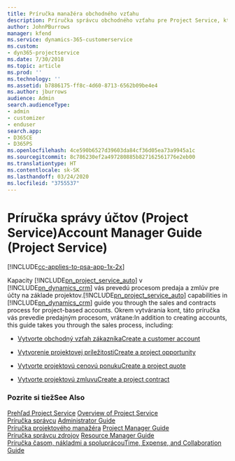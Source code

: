 ```yaml
---
title: Príručka manažéra obchodného vzťahu
description: Príručka správcu obchodného vzťahu pre Project Service, ktorá ponúka prehľad procesov predaja a zmlúv pre projektové obchodné vzťahy
author: JohnPBurrows
manager: kfend
ms.service: dynamics-365-customerservice
ms.custom:
- dyn365-projectservice
ms.date: 7/30/2018
ms.topic: article
ms.prod: ''
ms.technology: ''
ms.assetid: b7886175-ff8c-4d60-8713-6562b09be4e4
ms.author: jburrows
audience: Admin
search.audienceType:
- admin
- customizer
- enduser
search.app:
- D365CE
- D365PS
ms.openlocfilehash: 4ce590b6527d39603da84cf36d05ea73a9945a1c
ms.sourcegitcommit: 8c786230ef2a497280885b827162561776e2eb00
ms.translationtype: HT
ms.contentlocale: sk-SK
ms.lasthandoff: 03/24/2020
ms.locfileid: "3755537"
---
```

# <a name="account-manager-guide-project-service"></a><span data-ttu-id="16424-103">Príručka správy účtov (Project Service)</span><span class="sxs-lookup"><span data-stu-id="16424-103">Account Manager Guide (Project Service)</span></span>

[!INCLUDE[cc-applies-to-psa-app-1x-2x](../includes/cc-applies-to-psa-app-1x-2x.md)]

<span data-ttu-id="16424-104">Kapacity [!INCLUDE[pn_project_service_auto](../includes/pn-project-service-auto.md)] v [!INCLUDE[pn_dynamics_crm](../includes/pn-dynamics-crm.md)] vás prevedú procesom predaja a zmlúv pre účty na základe projektov.</span><span class="sxs-lookup"><span data-stu-id="16424-104">[!INCLUDE[pn_project_service_auto](../includes/pn-project-service-auto.md)] capabilities in [!INCLUDE[pn_dynamics_crm](../includes/pn-dynamics-crm.md)] guide you through the sales and contracts process for project-based accounts.</span></span> <span data-ttu-id="16424-105">Okrem vytvárania kont, táto príručka vás prevedie predajným procesom, vrátane:</span><span class="sxs-lookup"><span data-stu-id="16424-105">In addition to creating accounts, this guide takes you through the sales process, including:</span></span>  
  
-   [<span data-ttu-id="16424-106">Vytvorte obchodný vzťah zákazníka</span><span class="sxs-lookup"><span data-stu-id="16424-106">Create a customer account</span></span>](../project-service/create-customer-account.md)  
  
-   [<span data-ttu-id="16424-107">Vytvorenie projektovej príležitosti</span><span class="sxs-lookup"><span data-stu-id="16424-107">Create a project opportunity</span></span>](../project-service/create-project-opportunity.md)  
  
-   [<span data-ttu-id="16424-108">Vytvorte projektovú cenovú ponuku</span><span class="sxs-lookup"><span data-stu-id="16424-108">Create a project quote</span></span>](../project-service/create-project-quote.md)  
  
-   [<span data-ttu-id="16424-109">Vytvorte projektovú zmluvu</span><span class="sxs-lookup"><span data-stu-id="16424-109">Create a project contract</span></span>](../project-service/create-project-contract.md)  
  
  
### <a name="see-also"></a><span data-ttu-id="16424-110">Pozrite si tiež</span><span class="sxs-lookup"><span data-stu-id="16424-110">See Also</span></span>  
 <span data-ttu-id="16424-111">[Prehľad Project Service](../project-service/overview.md) </span><span class="sxs-lookup"><span data-stu-id="16424-111">[Overview of Project Service](../project-service/overview.md) </span></span>  
 <span data-ttu-id="16424-112">[Príručka správcu](../project-service/admin-guide.md) </span><span class="sxs-lookup"><span data-stu-id="16424-112">[Administrator Guide](../project-service/admin-guide.md) </span></span>  
 <span data-ttu-id="16424-113">[Príručka projektového manažéra](../project-service/project-manager-guide.md) </span><span class="sxs-lookup"><span data-stu-id="16424-113">[Project Manager Guide](../project-service/project-manager-guide.md) </span></span>  
 <span data-ttu-id="16424-114">[Príručka správcu zdrojov](../project-service/resource-manager-guide.md) </span><span class="sxs-lookup"><span data-stu-id="16424-114">[Resource Manager Guide](../project-service/resource-manager-guide.md) </span></span>  
 [<span data-ttu-id="16424-115">Príručka časom, nákladmi a spoluprácou</span><span class="sxs-lookup"><span data-stu-id="16424-115">Time, Expense, and Collaboration Guide</span></span>](../project-service/time-expense-collaboration-guide.md)
